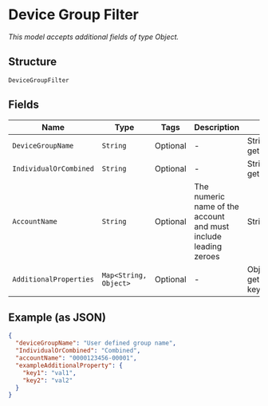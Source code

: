 
# Device Group Filter

*This model accepts additional fields of type Object.*

## Structure

`DeviceGroupFilter`

## Fields

| Name | Type | Tags | Description | Getter | Setter |
|  --- | --- | --- | --- | --- | --- |
| `DeviceGroupName` | `String` | Optional | - | String getDeviceGroupName() | setDeviceGroupName(String deviceGroupName) |
| `IndividualOrCombined` | `String` | Optional | - | String getIndividualOrCombined() | setIndividualOrCombined(String individualOrCombined) |
| `AccountName` | `String` | Optional | The numeric name of the account and must include leading zeroes | String getAccountName() | setAccountName(String accountName) |
| `AdditionalProperties` | `Map<String, Object>` | Optional | - | Object getAdditionalProperty(String key) | additionalProperty(String key, Object value) |

## Example (as JSON)

```json
{
  "deviceGroupName": "User defined group name",
  "IndividualOrCombined": "Combined",
  "accountName": "0000123456-00001",
  "exampleAdditionalProperty": {
    "key1": "val1",
    "key2": "val2"
  }
}
```

